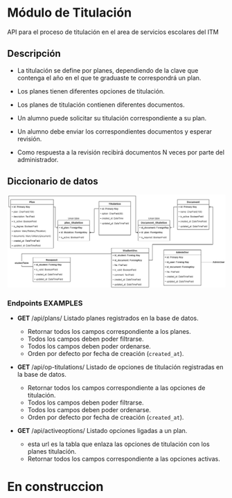 # Módulo de Titulación

API para el proceso de titulación en el area de servicios escolares del ITM

## Descripción

- La titulación se define por planes, dependiendo de la clave que contenga el año en el que te graduaste te correspondrá un plan.

- Los planes tienen diferentes opciones de titulación.

- Los planes de titulación contienen diferentes documentos.

- Un alumno puede solicitar su titulación correspondiente a su plan.

- Un alumno debe enviar los correspondientes documentos y esperar revisión.

- Como respuesta a la revisión recibirá documentos N veces por parte del administrador.

## Diccionario de datos

![Diccionario de datos](../.vuepress/public/module-titulation.png)

### Endpoints EXAMPLES

- **GET** /api/plans/ Listado planes registrados en la base de datos.
  - Retornar todos los campos correspondiente a los planes.
  - Todos los campos deben poder filtrarse.
  - Todos los campos deben poder ordenarse.
  - Orden por defecto por fecha de creación (`created_at`).


- **GET** /api/op-titulations/ Listado de opciones de titulación registradas en la base de datos.
  - Retornar todos los campos correspondiente a las opciones de titulación.
  - Todos los campos deben poder filtrarse.
  - Todos los campos deben poder ordenarse.
  - Orden por defecto por fecha de creación (`created_at`).


- **GET** /api/activeoptions/ Listado opciones ligadas a un plan.
  - esta url es la tabla que enlaza las opciones de titulación con los planes titulación.
  - Retornar todos los campos correspondiente a las opciones activas.

# En construccion
